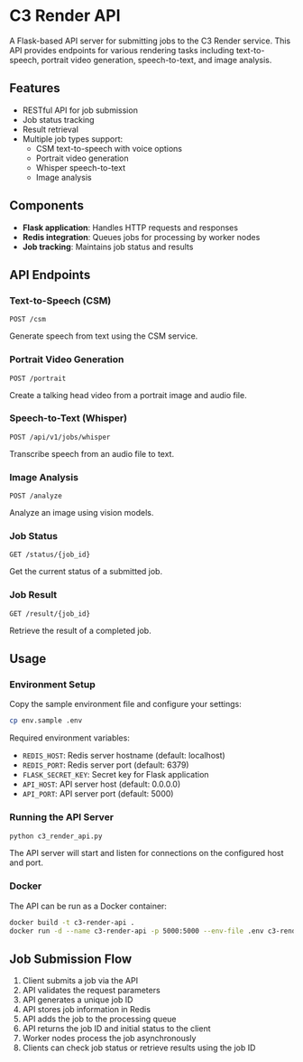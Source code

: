 # C3 Render API

A Flask-based API server for submitting jobs to the C3 Render service. This API provides endpoints for various rendering tasks including text-to-speech, portrait video generation, speech-to-text, and image analysis.

## Features

- RESTful API for job submission
- Job status tracking
- Result retrieval
- Multiple job types support:
  - CSM text-to-speech with voice options
  - Portrait video generation
  - Whisper speech-to-text
  - Image analysis

## Components

- **Flask application**: Handles HTTP requests and responses
- **Redis integration**: Queues jobs for processing by worker nodes
- **Job tracking**: Maintains job status and results

## API Endpoints

### Text-to-Speech (CSM)

```
POST /csm
```

Generate speech from text using the CSM service.

### Portrait Video Generation

```
POST /portrait
```

Create a talking head video from a portrait image and audio file.

### Speech-to-Text (Whisper)

```
POST /api/v1/jobs/whisper
```

Transcribe speech from an audio file to text.

### Image Analysis

```
POST /analyze
```

Analyze an image using vision models.

### Job Status

```
GET /status/{job_id}
```

Get the current status of a submitted job.

### Job Result

```
GET /result/{job_id}
```

Retrieve the result of a completed job.

## Usage

### Environment Setup

Copy the sample environment file and configure your settings:

```bash
cp env.sample .env
```

Required environment variables:
- `REDIS_HOST`: Redis server hostname (default: localhost)
- `REDIS_PORT`: Redis server port (default: 6379)
- `FLASK_SECRET_KEY`: Secret key for Flask application
- `API_HOST`: API server host (default: 0.0.0.0)
- `API_PORT`: API server port (default: 5000)

### Running the API Server

```bash
python c3_render_api.py
```

The API server will start and listen for connections on the configured host and port.

### Docker

The API can be run as a Docker container:

```bash
docker build -t c3-render-api .
docker run -d --name c3-render-api -p 5000:5000 --env-file .env c3-render-api
```

## Job Submission Flow

1. Client submits a job via the API
2. API validates the request parameters
3. API generates a unique job ID
4. API stores job information in Redis
5. API adds the job to the processing queue
6. API returns the job ID and initial status to the client
7. Worker nodes process the job asynchronously
8. Clients can check job status or retrieve results using the job ID